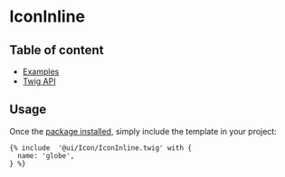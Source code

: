 # IconInline <Badges :texts="badges" />

<script setup>
  import pkg from '@studiometa/ui/Icon/package.json';
  const badges = [`v${pkg.version}`, 'Twig'];
</script>

## Table of content

- [Examples](./examples.html)
- [Twig API](./twig-api.html)

## Usage

Once the [package installed](/guide/installation/), simply include the template in your project:

```twig
{% include  '@ui/Icon/IconInline.twig' with {
  name: 'globe',
} %}
```

